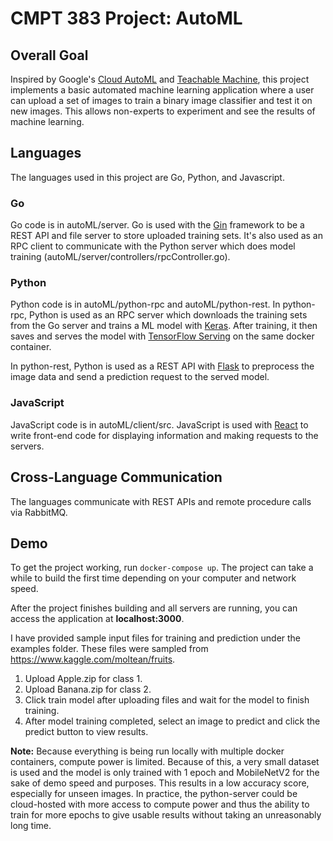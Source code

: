 # CMPT 383 Project: AutoML

## Overall Goal
Inspired by Google's [Cloud AutoML](https://cloud.google.com/automl) and [Teachable Machine](https://teachablemachine.withgoogle.com/), this project implements a basic automated machine learning application where a user can upload a set of images to train a binary image classifier and test it on new images. This allows non-experts to experiment and see the results of machine learning.

## Languages
The languages used in this project are Go, Python, and Javascript.

### Go
Go code is in autoML/server. Go is used with the [Gin](https://github.com/gin-gonic/gin) framework to be a REST API and file server to store uploaded training sets. It's also used as an RPC client to communicate with the Python server which does model training (autoML/server/controllers/rpcController.go). 

### Python
Python code is in autoML/python-rpc and autoML/python-rest. In python-rpc, Python is used as an RPC server which downloads the training sets from the Go server and trains a ML model with [Keras](https://keras.io/). After training, it then saves and serves the model with [TensorFlow Serving](https://www.tensorflow.org/tfx/tutorials/serving/rest_simple) on the same docker container. 

In python-rest, Python is used as a REST API with [Flask](https://flask.palletsprojects.com/en/1.1.x/) to preprocess the image data and send a prediction request to the served model.

### JavaScript

JavaScript code is in autoML/client/src. JavaScript is used with [React](https://reactjs.org/) to write front-end code for displaying information and making requests to the servers.

## Cross-Language Communication
The languages communicate with REST APIs and remote procedure calls via RabbitMQ.  

## Demo

To get the project working, run `docker-compose up`. The project can take a while to build the first time depending on your computer and network speed.

After the project finishes building and all servers are running, you can access the application at **localhost:3000**. 

I have provided sample input files for training and prediction under the examples folder. These files were sampled from https://www.kaggle.com/moltean/fruits.

1. Upload Apple.zip for class 1.
2. Upload Banana.zip for class 2.
3. Click train model after uploading files and wait for the model to finish training.
4. After model training completed, select an image to predict and click the predict button to view results. 

**Note:** Because everything is being run locally with multiple docker containers, compute power is limited. Because of this, a very small dataset is used and the model is only trained with 1 epoch and MobileNetV2 for the sake of demo speed and purposes. This results in a low accuracy score, especially for unseen images. In practice, the python-server could be cloud-hosted with more access to compute power and thus the ability to train for more epochs to give usable results without taking an unreasonably long time.
